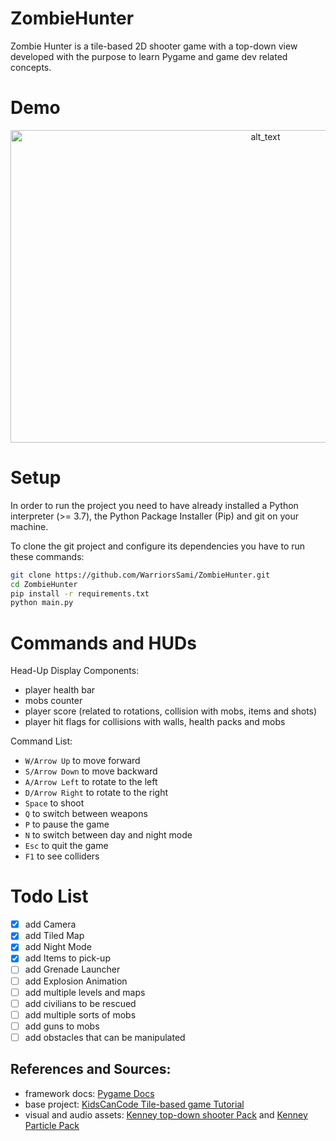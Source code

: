 # ZombieHunter
Zombie Hunter is a tile-based 2D shooter game with a top-down view developed with the purpose to learn Pygame and game dev related concepts.

# Demo
[<p align="center"><img alt="alt_text" width="800px" height="500px" src="assets/Demo.gif" /></p>](https://www.youtube.com/watch?v=zhnfb5-xbZY)

# Setup
In order to run the project you need to have already installed a Python interpreter (>= 3.7), the Python Package Installer (Pip) and git on your machine.

To clone the git project and configure its dependencies you have to run these commands:
```sh
git clone https://github.com/WarriorsSami/ZombieHunter.git
cd ZombieHunter
pip install -r requirements.txt
python main.py
```

# Commands and HUDs
Head-Up Display Components:
- player health bar
- mobs counter
- player score (related to rotations, collision with mobs, items and shots)
- player hit flags for collisions with walls, health packs and mobs

Command List:
- ```W/Arrow Up``` to move forward
- ```S/Arrow Down``` to move backward
- ```A/Arrow Left``` to rotate to the left
- ```D/Arrow Right``` to rotate to the right
- ```Space``` to shoot
- ```Q``` to switch between weapons
- ```P``` to pause the game
- ```N``` to switch between day and night mode
- ```Esc``` to quit the game
- ```F1``` to see colliders

# Todo List
- [x] add Camera
- [x] add Tiled Map
- [x] add Night Mode
- [x] add Items to pick-up
- [ ] add Grenade Launcher
- [ ] add Explosion Animation
- [ ] add multiple levels and maps
- [ ] add civilians to be rescued
- [ ] add multiple sorts of mobs
- [ ] add guns to mobs
- [ ] add obstacles that can be manipulated

## References and Sources:
- framework docs: [Pygame Docs](https://www.pygame.org/docs/)
- base project: [KidsCanCode Tile-based game Tutorial](https://www.youtube.com/playlist?list=PLsk-HSGFjnaGQq7ybM8Lgkh5EMxUWPm2i)
- visual and audio assets: [Kenney top-down shooter Pack](https://www.kenney.nl/assets/topdown-shooter) and [Kenney Particle Pack](https://www.kenney.nl/assets/particle-pack)
